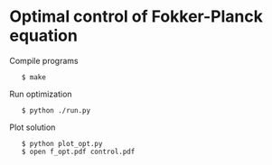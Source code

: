 # Optimal control of Fokker-Planck equation

Compile programs
```
   $ make
```

Run optimization
```
   $ python ./run.py
```

Plot solution
```
   $ python plot_opt.py
   $ open f_opt.pdf control.pdf
```
